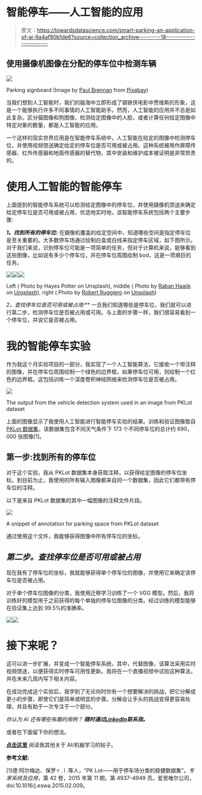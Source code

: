 # 智能停车——人工智能的应用

> 原文：<https://towardsdatascience.com/smart-parking-an-application-of-ai-9a4af90b1de6?source=collection_archive---------18----------------------->

## 使用摄像机图像在分配的停车位中检测车辆

![](img/3b09f443d63455ffc3a5a0dd7a91e7dc.png)

Parking signboard (Image by [Paul Brennan](https://pixabay.com/users/paulbr75-2938186/?utm_source=link-attribution&utm_medium=referral&utm_campaign=image&utm_content=2287718) from [Pixabay](https://pixabay.com/?utm_source=link-attribution&utm_medium=referral&utm_campaign=image&utm_content=2287718))

当我们想到人工智能时，我们的脑海中立即形成了钢铁侠电影中贾维斯的形象，这是一个能够执行许多不同事情的人工智能助手。然而，人工智能的应用并不总是如此复杂。区分猫图像和狗图像，检测给定图像中的人脸，或者计算任何给定图像中特定对象的数量，都是人工智能的应用。

一个这样的现实世界应用是在智能停车系统中，人工智能在给定的图像中检测停车位，并使用视频馈送确定给定的停车位是否可用或被占用。这种系统被用作屏障传感器、红外传感器和地面传感器的替代物，其中安装和维护成本被证明是非常昂贵的。

# 使用人工智能的智能停车

上面提到的智能停车系统可以检测给定图像中的停车位，并使用摄像机馈送来确定给定停车位是否可用或被占用，优选地实时地，该智能停车系统包括两个主要步骤:

***1。找到所有的停车位:*** 在摄像机覆盖的给定空间中，知道哪些空间是指定停车位是至关重要的。大多数停车场通过绘制白盒或白线来指定停车区域，如下图所示。对于我们来说，识别停车位可能是一项简单的任务，但对于计算机来说，能够看到这些图像，比如说有多少个停车位，并在停车位周围绘制 bod，这是一项艰巨的任务。

![](img/c865b58a5562d25ea444d795a35a6908.png)![](img/2b35d15d16d783f345486ed54a49a11c.png)![](img/a3ae1320fcb1696404a446e3c47b7329.png)

Left ( Photo by Hayes Potter on Unsplash), middle ( Photo by [Raban Haaijk](https://unsplash.com/@haaijk?utm_source=unsplash&utm_medium=referral&utm_content=creditCopyText) on [Unsplash](https://unsplash.com/?utm_source=unsplash&utm_medium=referral&utm_content=creditCopyText)), right ( Photo by [Robert Ruggiero](https://unsplash.com/@robert2301?utm_source=unsplash&utm_medium=referral&utm_content=creditCopyText) on [Unsplash](https://unsplash.com/?utm_source=unsplash&utm_medium=referral&utm_content=creditCopyText))

**2*。查找停车位是否可用或被占用:*** 一旦我们知道哪些是停车位，我们就可以进行第二步，检测停车位是否被占用或可用。与上面的步骤一样，我们很容易看到一个停车位，并说它是否被占用。

# 我的智能停车实验

作为我这个月实验项目的一部分，我实现了一个人工智能算法，它接收一个带注释的图像，并在停车位周围绘制一个绿色的边界框，如果停车位可用，则绘制一个红色的边界框。这包括训练一个深度卷积神经网络来检测停车位是否被占用。

![](img/cea709e42179058e8dae9c0ce913ee55.png)

The output from the vehicle detection system used in an image from PKLot dataset

上面的图像显示了我使用人工智能进行智能停车实验的结果。训练和验证图像取自 [PKLot 数据集](http://www.inf.ufpr.br/lesoliveira/download/ESWA2015.pdf)，该数据集包含不同天气条件下 173 个不同停车位的总计约 690，000 张图像[1]。

## 第一步:找到所有的停车位

对于这个实验，我从 PKLot 数据集本身获取注释，以获得给定图像的停车位坐标。到目前为止，我使用的所有输入图像都来自同一个数据集，因此它们都带有停车位的注释。

以下是来自 PKLot 数据集的其中一幅图像的注释文件片段。

![](img/51fe0cef7bb03a4e826da094c7cbadd1.png)

A snippet of annotation for parking space from PKLot dataset

通过使用这个文件，我能够获得图像中所有停车位的坐标。

## ***第二步。查找停车位是否可用或被占用***

现在我有了停车位的坐标，我就能够获得单个停车位的图像，并使用它来确定该停车位是否被占用。

对于单个停车位图像的分类，我使用迁移学习训练了一个 VGG 模型。然后，我将训练好的模型用于之前获得的每个单独的停车位图像的分类。经过训练的模型能够在验证集上达到 99.5%的准确率。

![](img/bd655c5589778f96695345c378835216.png)![](img/5066a03c6a8c5939dadff7b872777f0a.png)

# 接下来呢？

这可以进一步扩展，并变成一个智能停车系统，其中，代替图像，该算法采用实时视频馈送，以便获得实时停车可用性更新。我将在一个直播视频中试验这种算法，并在未来几周内写下相关内容。

在成功完成这个实验后，我学到了无论何时你有一个想要解决的挑战，把它分解成更小的步骤，即使它们是简单或明显的步骤。分解会让手头的挑战变得更容易处理，并且有助于一次专注于一个部分。

*你认为 AI 还有哪些有趣的用例？* ***随时通过***[***LinkedIn***](https://www.linkedin.com/in/sabinapokhrel)***联系我。***

或者在下面留下你的想法。

[**点击这里**](https://medium.com/@sabinaa.pokhrel) 阅读我其他关于 AI/机器学习的帖子。

**参考文献:**

[1]德·阿尔梅达、保罗·r . l .等人，“PK Lot——用于停车场分类的稳健数据集”。*专家系统及应用*，第 42 卷，2015 年第 11 期，第 4937–4949 页。爱思唯尔公司，doi:10.1016/j.eswa.2015.02.009。